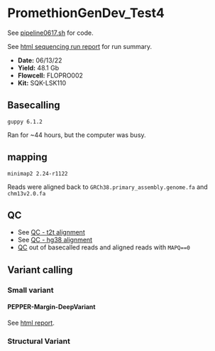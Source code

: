 # PromethionGenDev_Test4


See [pipeline0617.sh](./scripts/pipeline_0617.sh) for code. 

See [html sequencing run report](https://raw.githack.com/ziphra/long_reads/main/PromethionGenDev_Test4_13062022/files/report_PAM60245_20220613_1645_ad874836.html) for run summary.

- **Date:** 06/13/22
- **Yield:** 48.1 Gb
- **Flowcell:** FLOPRO002 
- **Kit:** SQK-LSK110


## Basecalling 
`guppy 6.1.2`

Ran for ~44 hours, but the computer was busy.

## mapping 
`minimap2 2.24-r1122`

Reads were aligned back to `GRCh38.primary_assembly.genome.fa` and `chm13v2.0.fa`

## QC 

- See [QC - t2t alignment](https://raw.githack.com/ziphra/long_reads/main/PromethionGenDev_Test4_13062022/files/PromethionGenDev_Test4_13062022_QC.html)
- See [QC - hg38 alignment](https://raw.githack.com/ziphra/long_reads/main/PromethionGenDev_Test4_13062022/files/PromethionGenDev_Test4_13062022_t2t_mmi_QC.html)
- [QC](https://raw.githack.com/ziphra/long_reads/main/PromethionGenDev_Test4_13062022/files/H_MAPQ0_PromethionGenDev_Test4_13062022_mmi_QC.html) out of basecalled reads and aligned reads with `MAPQ==0`


## Variant calling 

### Small variant 
#### PEPPER-Margin-DeepVariant
See [html report](https://raw.githack.com/ziphra/long_reads/main/PromethionGenDev_Test4_13062022/files/PromethionGenDev_Test4_13062022_QC.html).

### Structural Variant
